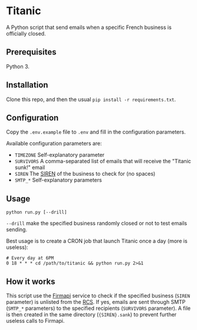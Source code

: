# Titanic

A Python script that send emails when a specific French business is officially closed.

## Prerequisites

Python 3.

## Installation

Clone this repo, and then the usual `pip install -r requirements.txt`.

## Configuration

Copy the `.env.example` file to `.env` and fill in the configuration parameters.

Available configuration parameters are:

  - `TIMEZONE` Self-explanatory parameter
  - `SURVIVORS` A comma-separated list of emails that will receive the "Titanic sunk!" email
  - `SIREN` The [SIREN](https://en.wikipedia.org/wiki/SIREN_code) of the business to check for (no spaces)
  - `SMTP_*` Self-explanatory parameters

## Usage

```
python run.py [--drill]
```

`--drill` make the specified business randomly closed or not to test emails sending.

Best usage is to create a CRON job that launch Titanic once a day (more is useless):

```
# Every day at 6PM
0 18 * * * cd /path/to/titanic && python run.py 2>&1
```

## How it works

This script use the [Firmapi](https://firmapi.com/) service to check if the specified business
(`SIREN` parameter) is unlisted from the [RCS](https://fr.wikipedia.org/wiki/Registre_du_commerce_et_des_sociétés_(France)).
If yes, emails are sent through SMTP (`SMTP_*` parameters) to the specified recipients (`SURVIVORS` parameter). A file
is then created in the same directory (`{SIREN}.sank`) to prevent further useless calls to Firmapi.